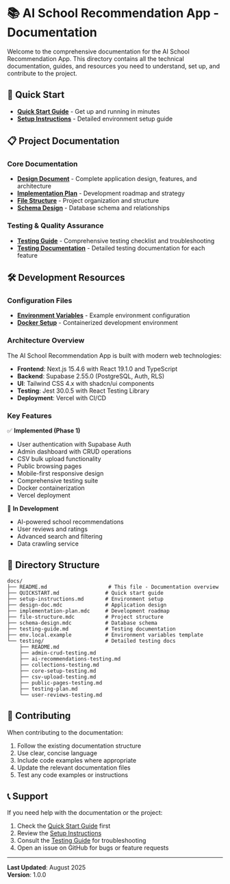 # 📚 AI School Recommendation App - Documentation

Welcome to the comprehensive documentation for the AI School Recommendation App. This directory contains all the technical documentation, guides, and resources you need to understand, set up, and contribute to the project.

## 🚀 Quick Start

- **[Quick Start Guide](QUICKSTART.md)** - Get up and running in minutes
- **[Setup Instructions](setup-instructions.md)** - Detailed environment setup guide

## 📋 Project Documentation

### Core Documentation
- **[Design Document](design-doc.mdc)** - Complete application design, features, and architecture
- **[Implementation Plan](implementation-plan.mdc)** - Development roadmap and strategy
- **[File Structure](file-structure.mdc)** - Project organization and structure
- **[Schema Design](schema-design.mdc)** - Database schema and relationships

### Testing & Quality Assurance
- **[Testing Guide](testing-guide.md)** - Comprehensive testing checklist and troubleshooting
- **[Testing Documentation](testing/)** - Detailed testing documentation for each feature

## 🛠️ Development Resources

### Configuration Files
- **[Environment Variables](env.local.example)** - Example environment configuration
- **[Docker Setup](docker/Docker_README.md)** - Containerized development environment

### Architecture Overview

The AI School Recommendation App is built with modern web technologies:

- **Frontend**: Next.js 15.4.6 with React 19.1.0 and TypeScript
- **Backend**: Supabase 2.55.0 (PostgreSQL, Auth, RLS)
- **UI**: Tailwind CSS 4.x with shadcn/ui components
- **Testing**: Jest 30.0.5 with React Testing Library
- **Deployment**: Vercel with CI/CD

### Key Features

✅ **Implemented (Phase 1)**
- User authentication with Supabase Auth
- Admin dashboard with CRUD operations
- CSV bulk upload functionality
- Public browsing pages
- Mobile-first responsive design
- Comprehensive testing suite
- Docker containerization
- Vercel deployment

🔄 **In Development**
- AI-powered school recommendations
- User reviews and ratings
- Advanced search and filtering
- Data crawling service

## 📁 Directory Structure

```
docs/
├── README.md                    # This file - Documentation overview
├── QUICKSTART.md               # Quick start guide
├── setup-instructions.md       # Environment setup
├── design-doc.mdc              # Application design
├── implementation-plan.mdc     # Development roadmap
├── file-structure.mdc          # Project structure
├── schema-design.mdc           # Database schema
├── testing-guide.md            # Testing documentation
├── env.local.example           # Environment variables template
└── testing/                    # Detailed testing docs
    ├── README.md
    ├── admin-crud-testing.md
    ├── ai-recommendations-testing.md
    ├── collections-testing.md
    ├── core-setup-testing.md
    ├── csv-upload-testing.md
    ├── public-pages-testing.md
    ├── testing-plan.md
    └── user-reviews-testing.md
```

## 🤝 Contributing

When contributing to the documentation:

1. Follow the existing documentation structure
2. Use clear, concise language
3. Include code examples where appropriate
4. Update the relevant documentation files
5. Test any code examples or instructions

## 📞 Support

If you need help with the documentation or the project:

1. Check the [Quick Start Guide](QUICKSTART.md) first
2. Review the [Setup Instructions](setup-instructions.md)
3. Consult the [Testing Guide](testing-guide.md) for troubleshooting
4. Open an issue on GitHub for bugs or feature requests

---

**Last Updated**: August 2025  
**Version**: 1.0.0
